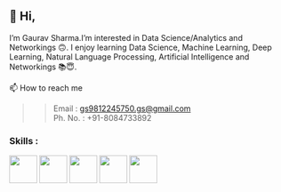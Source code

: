 ## 👋 Hi, 
I’m Gaurav Sharma.I’m interested in Data Science/Analytics and Networkings 🙃. I enjoy learning Data Science, Machine Learning, Deep Learning, Natural Language Processing, Artificial Intelligence and Networkings 📚😇. 

📫 How to reach me 
>> Email : gs9812245750.gs@gmail.com  
>> Ph. No. : +91-8084733892


### Skills :
   <img src="https://user-images.githubusercontent.com/85676242/175356329-75cfd683-1301-4b50-9d55-cfa815cff3a5.png" width="50">    <img src="https://user-images.githubusercontent.com/85676242/175357401-cb77a8ed-72b0-4035-97e6-8597bf044a8c.png" width="50"> <img src="https://user-images.githubusercontent.com/85676242/175357628-96d67822-2b67-4a1f-adfd-79b45cb4f823.png" width="50" height="50"> <img src="https://user-images.githubusercontent.com/85676242/175358422-1374aeea-4298-45f6-a541-158d5df9bab9.png" width="50" height="50"> <img src="https://user-images.githubusercontent.com/85676242/175359837-b2cef8b0-60c0-4fc2-a071-26c059a5ae59.png" width="50" height="50"> 



<!--- 
Gaurav-XD/Gaurav-XD is a ✨ special ✨ repository because its `README.md` (this file) appears on your GitHub profile.
You can click the Preview link to take a look at your changes.
--->

